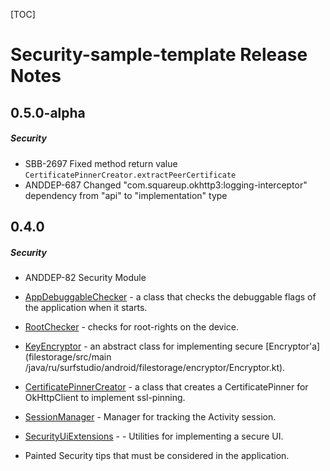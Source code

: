 [TOC]
# Security-sample-template Release Notes
## 0.5.0-alpha
##### Security
* SBB-2697 Fixed method return value ```CertificatePinnerCreator.extractPeerCertificate```
* ANDDEP-687 Changed "com.squareup.okhttp3:logging-interceptor" dependency from "api" to "implementation" type
## 0.4.0
##### Security
* ANDDEP-82 Security Module
* [AppDebuggableChecker](lib-security/src/main/java/ru/surfstudio/android/security/app/AppDebuggableChecker.kt) - a class that checks the debuggable flags of the application when it starts.
* [RootChecker](lib-security/src/main/java/ru/surfstudio/android/security/root/RootChecker.kt) - checks for root-rights on the device.
* [KeyEncryptor](lib-security/src/main/java/ru/surfstudio/android/security/crypto/KeyEncryptor.kt) - an abstract class for implementing secure [Encryptor'a] (filestorage/src/main /java/ru/surfstudio/android/filestorage/encryptor/Encryptor.kt).
* [CertificatePinnerCreator](lib-security/src/main/java/ru/surfstudio/android/security/ssl/CertificatePinnerCreator.kt) - a class that creates a CertificatePinner for OkHttpClient to implement ssl-pinning.
* [SessionManager](lib-security/src/main/java/ru/surfstudio/android/security/session/SessionManager.kt) - Manager for tracking the Activity session.
* [SecurityUiExtensions](lib-security/src/main/java/ru/surfstudio/android/security/ui/SecurityUiExtensions.kt) - - Utilities for implementing a secure UI.

* Painted Security tips that must be considered in the application.